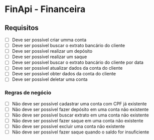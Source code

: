 # **FinApi - Financeira**

## **Requisitos**

- [ ]  Deve ser possível criar umma conta
- [ ]  Deve ser possível buscar o extrato bancário do cliente
- [ ]  Deve ser possível realizar um depósito
- [ ]  Deve ser possível realizar um saque
- [ ]  Deve ser possível buscar o extrato bancário do cliente por data
- [ ]  Deve ser possível atualizar dados da conta do cliente
- [ ]  Deve ser possível obter dados da conta do cliente
- [ ]  Deve ser possível deletar uma conta

### **Regras de negócio**

- [ ]  Não deve ser possível cadastrar uma conta com CPF já existente
- [ ]  Não deve ser possível fazer depósito em uma conta não existente
- [ ]  Não deve ser possível buscar extrato em uma conta não existente
- [ ]  Não deve ser possível fazer saque em uma conta não existente
- [ ]  Não deve ser possível excluir uma conta não existente
- [ ]  Não deve ser possível fazer saque quando o saldo for insuficiente
